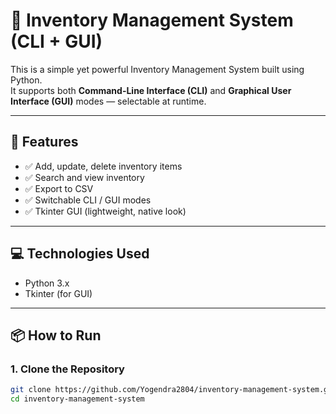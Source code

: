 # 🧾 Inventory Management System (CLI + GUI)

This is a simple yet powerful Inventory Management System built using Python.  
It supports both **Command-Line Interface (CLI)** and **Graphical User Interface (GUI)** modes — selectable at runtime.

---

## 🚀 Features

- ✅ Add, update, delete inventory items
- ✅ Search and view inventory
- ✅ Export to CSV
- ✅ Switchable CLI / GUI modes
- ✅ Tkinter GUI (lightweight, native look)

---

## 💻 Technologies Used

- Python 3.x
- Tkinter (for GUI)

---

## 📦 How to Run

### 1. Clone the Repository

```bash
git clone https://github.com/Yogendra2804/inventory-management-system.git
cd inventory-management-system
